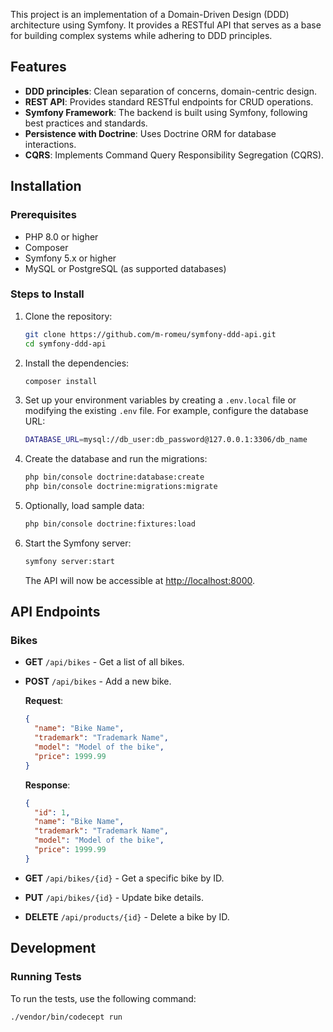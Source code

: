 
This project is an implementation of a Domain-Driven Design (DDD) architecture using Symfony. It provides a RESTful API that serves as a base for building complex systems while adhering to DDD principles.

## Features

* **DDD principles**: Clean separation of concerns, domain-centric design.
* **REST API**: Provides standard RESTful endpoints for CRUD operations.
* **Symfony Framework**: The backend is built using Symfony, following best practices and standards.
* **Persistence with Doctrine**: Uses Doctrine ORM for database interactions.
* **CQRS**: Implements Command Query Responsibility Segregation (CQRS).

## Installation

### Prerequisites

* PHP 8.0 or higher
* Composer
* Symfony 5.x or higher
* MySQL or PostgreSQL (as supported databases)

### Steps to Install

1. Clone the repository:

   ```bash
   git clone https://github.com/m-romeu/symfony-ddd-api.git
   cd symfony-ddd-api
   ```

2. Install the dependencies:

   ```bash
   composer install
   ```

3. Set up your environment variables by creating a `.env.local` file or modifying the existing `.env` file. For example, configure the database URL:

   ```bash
   DATABASE_URL=mysql://db_user:db_password@127.0.0.1:3306/db_name
   ```

4. Create the database and run the migrations:

   ```bash
   php bin/console doctrine:database:create
   php bin/console doctrine:migrations:migrate
   ```

5. Optionally, load sample data:

   ```bash
   php bin/console doctrine:fixtures:load
   ```

6. Start the Symfony server:

   ```bash
   symfony server:start
   ```

   The API will now be accessible at [http://localhost:8000](http://localhost:8000).

## API Endpoints

### Bikes

* **GET** `/api/bikes` - Get a list of all bikes.

* **POST** `/api/bikes` - Add a new bike.

  **Request**:

  ```json
  {
    "name": "Bike Name",
    "trademark": "Trademark Name",
    "model": "Model of the bike",
    "price": 1999.99
  }
  ```

  **Response**:

  ```json
  {
    "id": 1,
    "name": "Bike Name",
    "trademark": "Trademark Name",
    "model": "Model of the bike",
    "price": 1999.99
  }
  ```

* **GET** `/api/bikes/{id}` - Get a specific bike by ID.

* **PUT** `/api/bikes/{id}` - Update bike details.

* **DELETE** `/api/products/{id}` - Delete a bike by ID.

## Development

### Running Tests

To run the tests, use the following command:

```bash
./vendor/bin/codecept run
```


